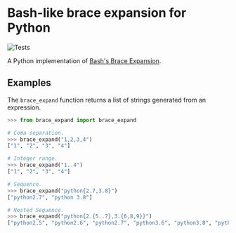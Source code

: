 # Bash-like brace expansion for Python #

![Tests](https://github.com/howamith/brace-expand/actions/workflows/tests.yml/badge.svg)

A Python implementation of
[Bash's Brace Expansion](https://man7.org/linux/man-pages/man1/bash.1.html#EXPANSION).

## Examples ##

The `brace_expand` function returns a list of strings generated from an
expression.

```python
>>> from brace_expand import brace_expand

# Coma separation.
>>> brace_expand("1,2,3,4")
["1", "2", "3", "4"]

# Integer range.
>>> brace_expand("1..4")
["1", "2", "3", "4"]

# Sequence.
>>> brace_expand("python{2.7,3.8}")
["python2.7", "python 3.8"]

# Nested Sequence.
>>> brace_expand("python{2.{5..7},3.{6,8,9}}")
["python2.5", "python2.6", "python2.7", "python3.6", "python3.8", "python3.9"]
```